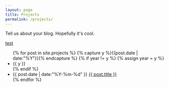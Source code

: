 ```yaml
---
layout: page
title: Projects
permalink: /projects/
---
```


Tell us about your blog. Hopefully it's cool.

[test](https://raw.githubusercontent.com/anirudhkm/anirudhkm.github.io/master/_projects/2017-01-05-opiate-prescription-analysis-using-machine-learning.markdown)

<ul class="listing">
{% for post in site.projects %}
  {% capture y %}{{post.date | date:"%Y"}}{% endcapture %}
  {% if year != y %}
    {% assign year = y %}
    <li class="listing-seperator">{{ y }}</li>
  {% endif %}
  <li class="listing-item">
    <time datetime="{{ post.date | date:"%Y-%m-%d" }}">{{ post.date | date:"%Y-%m-%d" }}</time>
    <a href="{{ post.url }}" title="{{ post.title }}">{{ post.title }}</a>
  </li>
{% endfor %}
</ul>
